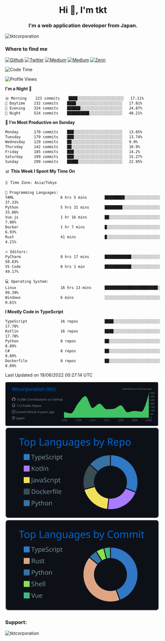 <h1 align="center">Hi 👋, I'm tkt</h1>
<h3 align="center">I'm a web application developer from Japan.</h3>

<p align="left"> <img src="https://komarev.com/ghpvc/?username=tktcorporation&label=Profile%20views&color=0e75b6&style=flat" alt="tktcorporation" /> </p>

<h3>Where to find me</h3>
<p>
<a href="https://github.com/tktcorporation" target="_blank"><img alt="Github" src="https://img.shields.io/badge/GitHub-%2312100E.svg?&style=for-the-badge&logo=Github&logoColor=white" /></a>
<a href="https://twitter.com/tktcorporation" target="_blank"><img alt="Twitter" src="https://img.shields.io/badge/twitter-%231DA1F2.svg?&style=for-the-badge&logo=twitter&logoColor=white" /></a>
<a href="https://www.linkedin.com/in/tktcorporation" target="_blank"><img alt="Medium" src="https://img.shields.io/badge/linkdin-0a66c2.svg?&style=for-the-badge&logo=linkedin&logoColor=white" /></a>
<a href="https://qiita.com/tktcorporation" target="_blank"><img alt="Medium" src="https://img.shields.io/badge/qiita-55C500.svg?&style=for-the-badge&logo=qiita&logoColor=white" /></a>
<a href="https://zenn.dev/tktcorporation" target="_blank"><img alt="Zenn" src="https://img.shields.io/badge/Zenn-3EA8FF.svg?&style=for-the-badge&logo=Zenn&logoColor=white" /></a>
</p>
  
<!--START_SECTION:waka-->
![Code Time](http://img.shields.io/badge/Code%20Time-320%20hrs%2020%20mins-blue)

![Profile Views](http://img.shields.io/badge/Profile%20Views-4-blue)

**I'm a Night 🦉** 

```text
🌞 Morning    223 commits    ████░░░░░░░░░░░░░░░░░░░░░   17.11% 
🌆 Daytime    232 commits    ████░░░░░░░░░░░░░░░░░░░░░   17.81% 
🌃 Evening    324 commits    ██████░░░░░░░░░░░░░░░░░░░   24.87% 
🌙 Night      524 commits    ██████████░░░░░░░░░░░░░░░   40.21%

```
📅 **I'm Most Productive on Sunday** 

```text
Monday       170 commits    ███░░░░░░░░░░░░░░░░░░░░░░   13.05% 
Tuesday      179 commits    ███░░░░░░░░░░░░░░░░░░░░░░   13.74% 
Wednesday    129 commits    ██░░░░░░░░░░░░░░░░░░░░░░░   9.9% 
Thursday     142 commits    ██░░░░░░░░░░░░░░░░░░░░░░░   10.9% 
Friday       185 commits    ███░░░░░░░░░░░░░░░░░░░░░░   14.2% 
Saturday     199 commits    ███░░░░░░░░░░░░░░░░░░░░░░   15.27% 
Sunday       299 commits    █████░░░░░░░░░░░░░░░░░░░░   22.95%

```


📊 **This Week I Spent My Time On** 

```text
⌚︎ Time Zone: Asia/Tokyo

💬 Programming Languages: 
YAML                     6 hrs 5 mins        █████████░░░░░░░░░░░░░░░░   37.33% 
Python                   5 hrs 31 mins       ████████░░░░░░░░░░░░░░░░░   33.86% 
Vue.js                   1 hr 16 mins        ██░░░░░░░░░░░░░░░░░░░░░░░   7.86% 
Docker                   1 hr 7 mins         █░░░░░░░░░░░░░░░░░░░░░░░░   6.93% 
Rust                     41 mins             █░░░░░░░░░░░░░░░░░░░░░░░░   4.21%

🔥 Editors: 
PyCharm                  8 hrs 17 mins       ████████████░░░░░░░░░░░░░   50.83% 
VS Code                  8 hrs 1 min         ████████████░░░░░░░░░░░░░   49.17%

💻 Operating System: 
Linux                    16 hrs 13 mins      ████████████████████████░   99.39% 
Windows                  6 mins              ░░░░░░░░░░░░░░░░░░░░░░░░░   0.61%

```

**I Mostly Code in TypeScript** 

```text
TypeScript               16 repos            ████░░░░░░░░░░░░░░░░░░░░░   17.78% 
Kotlin                   16 repos            ████░░░░░░░░░░░░░░░░░░░░░   17.78% 
Python                   8 repos             ██░░░░░░░░░░░░░░░░░░░░░░░   8.89% 
C#                       8 repos             ██░░░░░░░░░░░░░░░░░░░░░░░   8.89% 
Dockerfile               8 repos             ██░░░░░░░░░░░░░░░░░░░░░░░   8.89%

```



 Last Updated on 19/06/2022 00:27:14 UTC
<!--END_SECTION:waka-->

[![](https://raw.githubusercontent.com/tktcorporation/tktcorporation/master/profile-summary-card-output/github_dark/0-profile-details.svg)](https://github.com/vn7n24fzkq/github-profile-summary-cards)
[![](https://raw.githubusercontent.com/tktcorporation/tktcorporation/master/profile-summary-card-output/github_dark/1-repos-per-language.svg)](https://github.com/vn7n24fzkq/github-profile-summary-cards) [![](https://raw.githubusercontent.com/tktcorporation/tktcorporation/master/profile-summary-card-output/github_dark/2-most-commit-language.svg)](https://github.com/vn7n24fzkq/github-profile-summary-cards)

<h3 align="left">Support:</h3>
<p><a href="https://www.buymeacoffee.com/tktcorporation"> <img align="left" src="https://cdn.buymeacoffee.com/buttons/v2/default-yellow.png" height="50" width="210" alt="tktcorporation" /></a></p><br><br>
